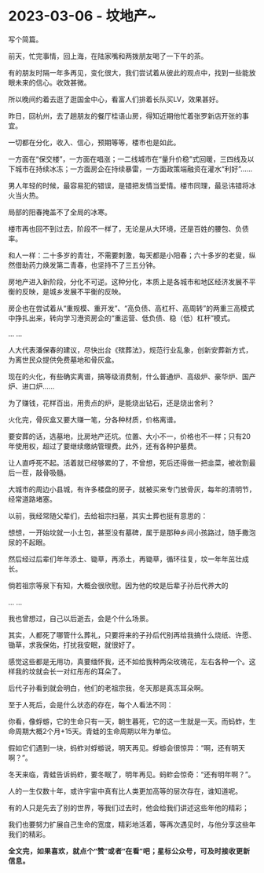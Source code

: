 # 2023-03-06 - 坟地产~

<p style="visibility: visible;">写个简篇。</p><p style="visibility: visible;">前天，忙完事情，回上海，在陆家嘴和两拨朋友喝了一下午的茶。</p><p style="visibility: visible;">有的朋友时隔一年多再见，变化很大，我们尝试着从彼此的观点中，找到一些能放眼未来的信心。收效甚微。</p><p style="visibility: visible;">所以晚间约着去逛了逛国金中心，看富人们排着长队买LV，效果甚好。</p><p style="visibility: visible;">昨日，回杭州，去了趟朋友的餐厅桂语山房，得知近期他忙着张罗新店开张的事宜。</p><p style="visibility: visible;">一切都在分化，收入、信心，预期等等，楼市也是如此。</p><p style="visibility: visible;">一方面在“保交楼”，一方面在唱涨；一二线城市在“量升价稳”式回暖，三四线及以下城市在持续冰冻；一方面房企在持续暴雷，一方面政策端融资在灌水“利好”......</p><p style="visibility: visible;">男人年轻的时候，最容易犯的错误，是错把发情当爱情。楼市同理，最忌讳错将冰火当火热。</p><p style="visibility: visible;">局部的阳春掩盖不了全局的冰寒。</p><p style="visibility: visible;">楼市再也回不到过去，阶段不一样了，无论是从大环境，还是百姓的腰包、负债率。</p><p style="visibility: visible;">和人一样：二十多岁的青壮，不需要刺激，每天都是小阳春；六十多岁的老叟，纵然借助药力焕发第二青春，也坚持不了三五分钟。<br style="visibility: visible;"></p><p style="visibility: visible;">房地产进入新阶段，分化不可逆。这种分化，本质上是各城市和地区经济发展不平衡的反映，是城乡发展不平衡的反映。</p><p style="visibility: visible;">房企也在尝试着从“重规模、重开发”、“高负债、高杠杆、高周转”的两重三高模式中挣扎出来，转向学习港资房企的“重运营、低负债、稳（低）杠杆”模式。</p><p style="visibility: visible;">... ...<br style="visibility: visible;"></p><p style="visibility: visible;">人大代表潘保春的建议，尽快出台《殡葬法》，规范行业乱象，创新安葬新方式，为离世民众提供免费墓地和骨灰盒。</p><p style="visibility: visible;">现在的火化，有些确实离谱，搞等级消费制，什么普通炉、高级炉、豪华炉、国产炉、进口炉......</p><p style="visibility: visible;">为了赚钱，花样百出，用贵点的炉，是能烧出钻石，还是烧出舍利？</p><p style="visibility: visible;">火化完，骨灰盒又要大赚一笔，分各种材质，价格离谱。<br style="visibility: visible;"></p><p>要安葬的话，选墓地，比房地产还坑。位置、大小不一，价格也不一样；只有20年使用权，超过了要继续缴纳管理费。此外，还有各种护墓费。</p><p>让人直呼死不起。活着就已经够累的了，不曾想，死后还得做一把韭菜，被收割最后一茬，敲骨吸髓。</p><p>大城市的周边小县城，有许多楼盘的房子，就被买来专门放骨灰，每年的清明节，经常道路堵塞。</p><p>以前，我经常随父辈们，去给祖宗扫墓，其实土葬也挺有意思的：</p><p>想想，一开始坟就一小土包，甚至没有墓碑，属于是那种乡间小孩路过，随手撒泡尿的不起眼。</p><p>然后经过后辈们年年添土、锄草，再添土，再锄草，循环往复，坟一年年茁壮成长。</p><p>倘若祖宗等泉下有知，大概会很欣慰。因为他的坟是后辈子孙后代养大的<img data-src="https://res.wx.qq.com/t/wx_fed/we-emoji/res/v1.3.10/assets/newemoji/Yellowdog.png" data-ratio="1" data-w="20" style="display: inline-block; vertical-align: middle; background-size: cover; width: 20px !important; height: 20px !important;" data-original-style="display:inline-block;width:20px;vertical-align:middle;background-size:cover;" data-index="1" src="data:image/svg+xml,%3C%3Fxml version='1.0' encoding='UTF-8'%3F%3E%3Csvg width='1px' height='1px' viewBox='0 0 1 1' version='1.1' xmlns='http://www.w3.org/2000/svg' xmlns:xlink='http://www.w3.org/1999/xlink'%3E%3Ctitle%3E%3C/title%3E%3Cg stroke='none' stroke-width='1' fill='none' fill-rule='evenodd' fill-opacity='0'%3E%3Cg transform='translate(-249.000000, -126.000000)' fill='%23FFFFFF'%3E%3Crect x='249' y='126' width='1' height='1'%3E%3C/rect%3E%3C/g%3E%3C/g%3E%3C/svg%3E" class="js_img_placeholder wx_img_placeholder" _width="20px" alt="图片"></p><p>... ...<br></p><p style="white-space: normal;">我也曾想过，自己以后逝去，会是个什么场景。</p><p style="white-space: normal;">其实，人都死了哪管什么葬礼，只要将来的子孙后代别再给我搞什么烧纸、许愿、锄草，求我保佑，打扰我安眠，就很好了。</p><p style="white-space: normal;">感觉这些都是无用功，真要缅怀我，还不如给我种两朵玫瑰花，左右各种一个。这样我的坟就会长一对红彤彤的耳朵了。</p><p style="white-space: normal;">后代子孙看到就会明白，他们的老祖宗我，冬天那是真冻耳朵啊。</p><p style="white-space: normal;">至于人死后，会是什么状态的存在，每个人看法不同：<br></p><p>你看，像蜉蝣，它的生命只有一天，朝生暮死，它的这一生就是一天。而蚂蚱，生命周期大概2个月+15天。青蛙的生命周期以年为单位。</p><p>假如它们遇到一块，蚂蚱对蜉蝣说，明天再见。蜉蝣会很惊异：“啊，还有明天啊？”。</p><p>冬天来临，青蛙告诉蚂蚱，要冬眠了，明年再见。蚂蚱会惊奇：“还有明年啊？”。</p><p>人的一生仅数十年，或许宇宙中真有比人类更加高等的层次存在，谁知道呢。</p><p>有的人只是先去了别的世界，等我们过去时，他会给我们讲述这些年他的精彩；</p><p>我们也要努力扩展自己生命的宽度，精彩地活着，等再次遇见时，与他分享这些年我们的精彩。</p><p style="margin-bottom: 0px;"><strong style="outline: 0px;max-width: 100%;color: rgb(34, 34, 34);font-family: system-ui, -apple-system, BlinkMacSystemFont, &quot;Helvetica Neue&quot;, &quot;PingFang SC&quot;, &quot;Hiragino Sans GB&quot;, &quot;Microsoft YaHei UI&quot;, &quot;Microsoft YaHei&quot;, Arial, sans-serif;letter-spacing: 0.544px;white-space: normal;background-color: rgb(255, 255, 255);font-size: 16px;box-sizing: border-box !important;overflow-wrap: break-word !important;"><span style="outline: 0px;max-width: 100%;font-size: 14px;box-sizing: border-box !important;overflow-wrap: break-word !important;">全文完，如果喜欢，就点个“赞”或者“在看”吧；星标公众号，可及时接收更新信息。</span></strong></p><p style="display: none;"><mp-style-type data-value="3"></mp-style-type></p>